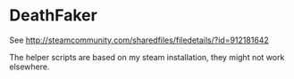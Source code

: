# DeathFaker
See http://steamcommunity.com/sharedfiles/filedetails/?id=912181642

The helper scripts are based on my steam installation, they might not work elsewhere.

